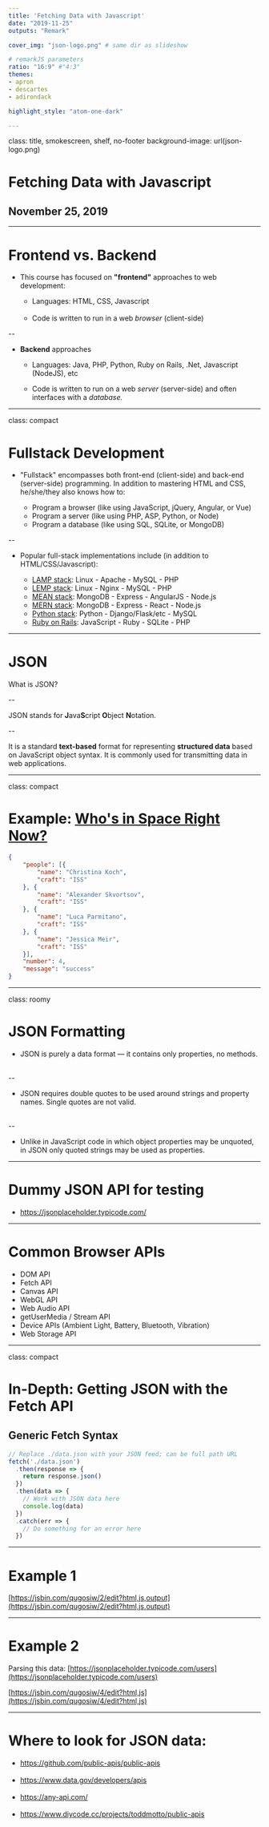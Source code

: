 ```yaml
---
title: 'Fetching Data with Javascript'
date: "2019-11-25"
outputs: "Remark"

cover_img: "json-logo.png" # same dir as slideshow

# remarkJS parameters
ratio: "16:9" #"4:3"
themes:
- apron
- descartes
- adirondack

highlight_style: "atom-one-dark"

---
```


class: title, smokescreen, shelf, no-footer
background-image: url(json-logo.png)

# Fetching Data with Javascript
## November 25, 2019

---

#  Frontend vs. Backend

* This course has focused on **"frontend"** approaches to web development:

  * Languages:  HTML, CSS, Javascript<br><br>
  * Code is written to run in a web _browser_ (client-side)

--

* **Backend** approaches

  * Languages:  Java, PHP, Python, Ruby on Rails, .Net, Javascript (NodeJS), etc

  * Code is written to run on a web _server_ (server-side) and often interfaces with a _database._

---
class: compact
# Fullstack Development

* "Fullstack" encompasses both front-end (client-side) and back-end (server-side) programming. In addition to mastering HTML and CSS, he/she/they also knows how to:

  * Program a browser (like using JavaScript, jQuery, Angular, or Vue)
  * Program a server (like using PHP, ASP, Python, or Node)
  * Program a database (like using SQL, SQLite, or MongoDB)

--
* Popular full-stack implementations include (in addition to HTML/CSS/Javascript):

    * [LAMP stack](https://en.wikipedia.org/wiki/LAMP_(software_bundle)): Linux - Apache - MySQL - PHP
    * [LEMP stack](https://lemp.io/): Linux - Nginx - MySQL - PHP
    * [MEAN stack](http://meanjs.org/): MongoDB - Express - AngularJS - Node.js
    * [MERN stack](https://medium.com/javascript-in-plain-english/full-stack-mongodb-react-node-js-express-js-in-one-simple-app-6cc8ed6de274): MongoDB - Express - React - Node.js
    * [Python stack](https://www.fullstackpython.com/): Python - Django/Flask/etc - MySQL
    * [Ruby on Rails](https://rubyonrails.org/): JavaScript - Ruby - SQLite - PHP

---

# JSON

What is JSON?

--

JSON stands for **J**ava**S**cript **O**bject **N**otation.

--

It is a standard **text-based** format for representing **structured data** based on JavaScript object syntax. It is commonly used for transmitting data in web applications.

---
class: compact 

# Example:   [Who's in Space Right Now?](http://api.open-notify.org/astros.json)

```json
{
    "people": [{
        "name": "Christina Koch",
        "craft": "ISS"
    }, {
        "name": "Alexander Skvortsov",
        "craft": "ISS"
    }, {
        "name": "Luca Parmitano",
        "craft": "ISS"
    }, {
        "name": "Jessica Meir",
        "craft": "ISS"
    }],
    "number": 4,
    "message": "success"
}


```

---
class: roomy
# JSON Formatting

* JSON is purely a data format — it contains only properties, no methods.<br><br>

--
* JSON requires double quotes to be used around strings and property names. Single quotes are not valid.<br><br>

--
* Unlike in JavaScript code in which object properties may be unquoted, in JSON only quoted strings may be used as properties.

---

# Dummy JSON API for testing

* https://jsonplaceholder.typicode.com/

---

# Common Browser APIs

* DOM API
* Fetch API
* Canvas API
* WebGL API
* Web Audio API
* getUserMedia / Stream API
* Device APIs (Ambient Light, Battery, Bluetooth, Vibration)
* Web Storage API

---
class: compact
# In-Depth:  Getting JSON with the Fetch API

## Generic Fetch Syntax

```javascript
// Replace ./data.json with your JSON feed; can be full path URL
fetch('./data.json')
  .then(response => {
    return response.json()
  })
  .then(data => {
    // Work with JSON data here
    console.log(data)
  })
  .catch(err => {
    // Do something for an error here
  })

```

---

# Example 1

[https://jsbin.com/qugosiw/2/edit?html,js,output](https://jsbin.com/qugosiw/2/edit?html,js,output)


---

# Example 2

Parsing this data: [https://jsonplaceholder.typicode.com/users](https://jsonplaceholder.typicode.com/users)

[https://jsbin.com/qugosiw/4/edit?html,js](https://jsbin.com/qugosiw/4/edit?html,js)

---

# Where to look for JSON data:

* https://github.com/public-apis/public-apis<br><br>
* https://www.data.gov/developers/apis<br><br>
* https://any-api.com/<br><br>
* https://www.diycode.cc/projects/toddmotto/public-apis 
